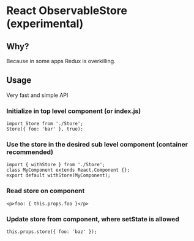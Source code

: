 
# React ObservableStore (experimental)

## Why?
Because in some apps Redux is overkilling.

## Usage
Very fast and simple API

### Initialize in top level component (or index.js)

```
import Store from './Store';
Store({ foo: 'bar' }, true);
```

### Use the store in the desired sub level component (container recommended)
```
import { withStore } from './Store';
class MyComponent extends React.Component {};
export default withStore(MyComponent);
```

### Read store on component
```
<p>foo: { this.props.foo }</p>
```

### Update store from component, where setState is allowed
```
this.props.store({ foo: 'baz' });
```
